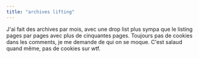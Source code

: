 ```yaml
---
title: "archives lifting"
---
```


J'ai fait des archives par mois, avec une drop list plus sympa que le listing
pages par pages avec plus de cinquantes pages. Toujours pas de cookies dans
les comments, je me demande de qui on se moque. C'est salaud quand même, pas
de cookies sur wtf.

